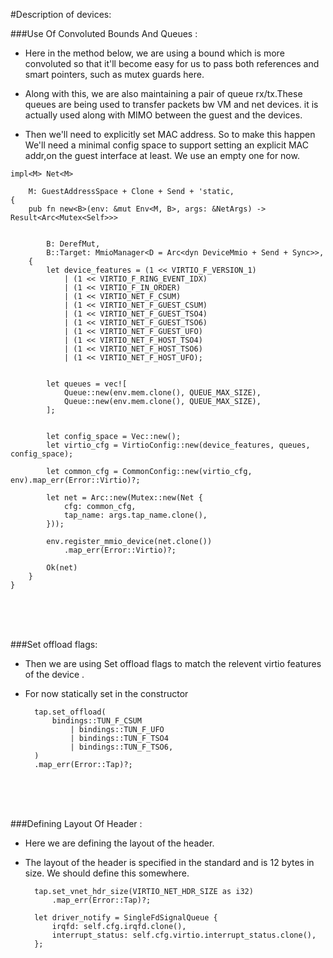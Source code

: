 #Description of devices:
</br>

###Use Of Convoluted Bounds And Queues :

- Here in the method below, we are using a bound which is more convoluted so that it'll become easy for us to pass both references and smart pointers, such as mutex guards here.

- Along with this, we are also maintaining a pair of queue rx/tx.These queues are being  used to transfer packets bw VM and net devices. it is actually used along with MIMO between the guest and the devices.

- Then we'll need to explicitly set MAC address. So to make this happen We'll need a minimal config space to support setting an explicit MAC addr,on the guest interface at least. We use an empty one for now.

    



```
impl<M> Net<M>

    M: GuestAddressSpace + Clone + Send + 'static,
{
    pub fn new<B>(env: &mut Env<M, B>, args: &NetArgs) -> Result<Arc<Mutex<Self>>>
    
        
        B: DerefMut,
        B::Target: MmioManager<D = Arc<dyn DeviceMmio + Send + Sync>>,
    {
        let device_features = (1 << VIRTIO_F_VERSION_1)
            | (1 << VIRTIO_F_RING_EVENT_IDX)
            | (1 << VIRTIO_F_IN_ORDER)
            | (1 << VIRTIO_NET_F_CSUM)
            | (1 << VIRTIO_NET_F_GUEST_CSUM)
            | (1 << VIRTIO_NET_F_GUEST_TSO4)
            | (1 << VIRTIO_NET_F_GUEST_TSO6)
            | (1 << VIRTIO_NET_F_GUEST_UFO)
            | (1 << VIRTIO_NET_F_HOST_TSO4)
            | (1 << VIRTIO_NET_F_HOST_TSO6)
            | (1 << VIRTIO_NET_F_HOST_UFO);

      
        let queues = vec![
            Queue::new(env.mem.clone(), QUEUE_MAX_SIZE),
            Queue::new(env.mem.clone(), QUEUE_MAX_SIZE),
        ];

        
        let config_space = Vec::new();
        let virtio_cfg = VirtioConfig::new(device_features, queues, config_space);

        let common_cfg = CommonConfig::new(virtio_cfg, env).map_err(Error::Virtio)?;

        let net = Arc::new(Mutex::new(Net {
            cfg: common_cfg,
            tap_name: args.tap_name.clone(),
        }));

        env.register_mmio_device(net.clone())
            .map_err(Error::Virtio)?;

        Ok(net)
    }
}
```



</br>
</br>
</br>

###Set offload flags:
- Then we are using Set offload flags to match the relevent virtio features of the device .
- For now statically set in the constructor 


        
       
        tap.set_offload(
            bindings::TUN_F_CSUM
                | bindings::TUN_F_UFO
                | bindings::TUN_F_TSO4
                | bindings::TUN_F_TSO6,
        )
        .map_err(Error::Tap)?;
       
       
</br>
</br>
</br>


###Defining Layout Of Header :
- Here we are defining the layout of the header.
- The layout of the header is specified in the standard and is 12 bytes in size. We should define this somewhere.
       
        tap.set_vnet_hdr_size(VIRTIO_NET_HDR_SIZE as i32)
            .map_err(Error::Tap)?;

        let driver_notify = SingleFdSignalQueue {
            irqfd: self.cfg.irqfd.clone(),
            interrupt_status: self.cfg.virtio.interrupt_status.clone(),
        };
        


      